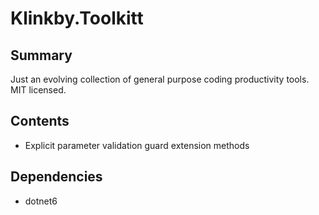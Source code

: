 # Klinkby.Toolkitt

## Summary

Just an evolving collection of general purpose coding productivity tools. MIT licensed.

## Contents

- Explicit parameter validation guard extension methods

## Dependencies

- dotnet6
